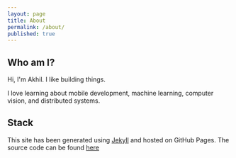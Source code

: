 ```yaml
---
layout: page
title: About
permalink: /about/
published: true
---
```


## Who am I?

Hi, I'm Akhil. I like building things. 

I love learning about mobile development, machine learning, computer vision, and distributed systems.

## Stack
This site has been generated using [Jekyll](http://jekyllrb.com/) and hosted on GitHub Pages. The source code can be found [here](https://github.com/akhilcacharya/akhilcacharya.github.io)

